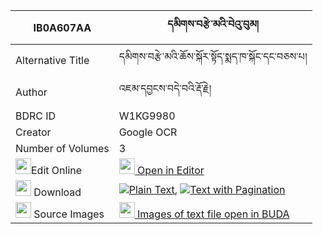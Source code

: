 |IB0A607AA|དམིགས་བརྩེ་མའི་བེའུ་བུམ། 
| --- | --- 
|Alternative Title |དམིགས་བརྩེ་མའི་ཆོས་སྐོར་སྟོད་སྨད་ཁ་སྐོང་དང་བཅས་པ།
|Author| འཇམ་དབྱངས་བདེ་བའི་རྡོ་རྗེ།
|BDRC ID | W1KG9980
|Creator | Google OCR
|Number of Volumes| 3
|<img width="25" src="https://img.icons8.com/color/25/000000/edit-property.png">Edit Online| [<img width="25" src="https://avatars.githubusercontent.com/u/45091458?s=200&v=4"> Open in Editor](http://editor.openpecha.org/IB0A607AA)
|<img width="25" src="https://img.icons8.com/fluent/48/000000/download-2.png"/>  Download | [![](https://img.icons8.com/color/20/000000/txt.png)Plain Text](https://github.com/Openpecha/IB0A607AA/releases/download/v1/mik_tse_ma_i_be'ubum_plain_IB0A607AA.zip), [![](https://img.icons8.com/color/20/000000/txt.png)Text with Pagination](https://github.com/Openpecha/IB0A607AA/releases/download/v1/mik_tse_ma_i_be'ubum_pages_IB0A607AA.zip)
|<img width="25" src="https://img.icons8.com/plasticine/100/000000/pictures-folder.png"/>  Source Images | [<img width="25" src="https://library.bdrc.io/icons/BUDA-small.svg"> Images of text file open in BUDA](https://library.bdrc.io/show/bdr:W1KG9980)